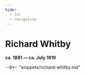 ```yaml
---
hide:
  - toc
  - navigation 
---
```


# Richard Whitby

**ca. 1881 — ca. July 1919**

--8<-- "snippets/richard-whitby.md"
